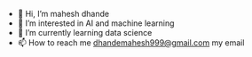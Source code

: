 - 👋 Hi, I’m mahesh dhande
- 👀 I’m interested in AI and machine learning  
- 🌱 I’m currently learning data science
- 📫 How to reach me dhandemahesh999@gmail.com my email

<!---
maheshdhande99/maheshdhande99 is a ✨ special ✨ repository because its `README.md` (this file) appears on your GitHub profile.
You can click the Preview link to take a look at your changes.
--->
